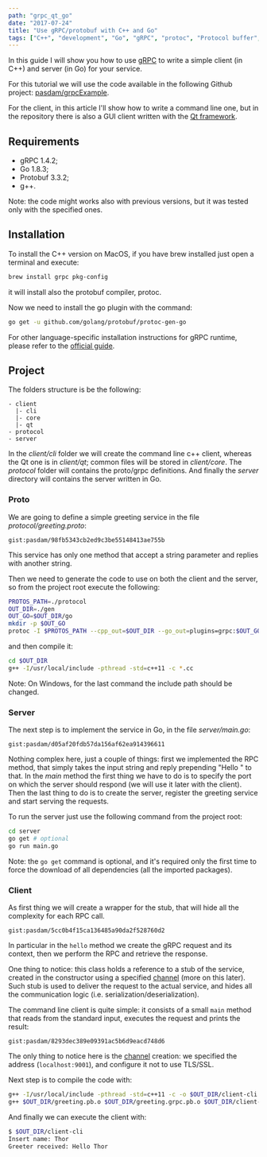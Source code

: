 ```yaml
---
path: "grpc_qt_go"
date: "2017-07-24"
title: "Use gRPC/protobuf with C++ and Go"
tags: ["C++", "development", "Go", "gRPC", "protoc", "Protocol buffer", "tutorial"]
---
```


In this guide I will show you how to use [gRPC](http://www.grpc.io/) to write a simple client (in C++) and server (in Go) for your service.

For this tutorial we will use the code available in the following Github project: [pasdam/grpcExample](https://github.com/pasdam/grpcExample).

For the client, in this article I'll show how to write a command line one, but in the repository there is also a GUI client written with the [Qt framework](https://www.qt.io).

## Requirements

* gRPC 1.4.2;
* Go 1.8.3;
* Protobuf 3.3.2;
* g++.

Note: the code might works also with previous versions, but it was tested only with the specified ones.

## Installation

To install the C++ version on MacOS, if you have brew installed just open a terminal and execute:

```bash
brew install grpc pkg-config
```

it will install also the protobuf compiler, protoc.

Now we need to install the go plugin with the command:

```bash
go get -u github.com/golang/protobuf/protoc-gen-go
```

For other language-specific installation instructions for gRPC runtime, please refer to the [official guide](https://github.com/grpc/grpc/blob/master/INSTALL.md).

## Project

The folders structure is be the following:

```
- client
  |- cli
  |- core
  |- qt
- protocol
- server
```

In the _client/cli_ folder we will create the command line c++ client, whereas the Qt one is in _client/qt_; common files will be stored in _client/core_. The _protocol_ folder will contains the proto/grpc definitions. And finally the _server_ directory will contains the server written in Go.

### Proto

We are going to define a simple greeting service in the file _protocol/greeting.proto_:

`gist:pasdam/98fb5343cb2ed9c3be55148413ae755b`

This service has only one method that accept a string parameter and replies with another string.

Then we need to generate the code to use on both the client and the server, so from the project root execute the following:

```bash
PROTOS_PATH=./protocol
OUT_DIR=./gen
OUT_GO=$OUT_DIR/go
mkdir -p $OUT_GO
protoc -I $PROTOS_PATH --cpp_out=$OUT_DIR --go_out=plugins=grpc:$OUT_GO --grpc_out=$OUT_DIR --plugin=protoc-gen-grpc=`which grpc_cpp_plugin` protocol/*.proto
```

and then compile it:

```bash
cd $OUT_DIR
g++ -I/usr/local/include -pthread -std=c++11 -c *.cc
```

Note: On Windows, for the last command the include path should be changed.

### Server

The next step is to implement the service in Go, in the file _server/main.go_:

`gist:pasdam/d05af20fdb57da156af62ea914396611`

Nothing complex here, just a couple of things: first we implemented the RPC method, that simply takes the input string and reply prepending "Hello " to that. In the _main_ method the first thing we have to do is to specify the port on which the server should respond (we will use it later with the client). Then the last thing to do is to create the server, register the greeting service and start serving the requests.

To run the server just use the following command from the project root:

```bash
cd server
go get # optional
go run main.go
```

Note: the `go get` command is optional, and it's required only the first time to force the download of all dependencies (all the imported packages).

### Client

As first thing we will create a wrapper for the stub, that will hide all the complexity for each RPC call.

`gist:pasdam/5cc0b4f15ca136485a90da2f528760d2`

In particular in the `hello` method we create the gRPC request and its context, then we perform the RPC and retrieve the response.

One thing to notice: this class holds a reference to a stub of the service, created in the constructor using a specified [channel](https://grpc.io/docs/guides/concepts.html#channels) (more on this later). Such stub is used to deliver the request to the actual service, and hides all the communication logic (i.e. serialization/deserialization).

The command line client is quite simple: it consists of a small `main` method that reads from the standard input, executes the request and prints the result:

`gist:pasdam/8293dec389e09391ac5b6d9eacd748d6`

The only thing to notice here is the [channel](https://grpc.io/docs/guides/concepts.html#channels) creation: we specified the address (`localhost:9001`), and configure it not to use TLS/SSL.

Next step is to compile the code with:

```bash
g++ -I/usr/local/include -pthread -std=c++11 -c -o $OUT_DIR/client-cli.o client/cli/main.cpp
g++ $OUT_DIR/greeting.pb.o $OUT_DIR/greeting.grpc.pb.o $OUT_DIR/client-cli.o -L/usr/local/lib `pkg-config --libs grpc++ grpc` -lgrpc++_reflection -lprotobuf -lpthread -ldl -o $OUT_DIR/client-cli
```

And finally we can execute the client with:

```bash
$ $OUT_DIR/client-cli
Insert name: Thor
Greeter received: Hello Thor
```
